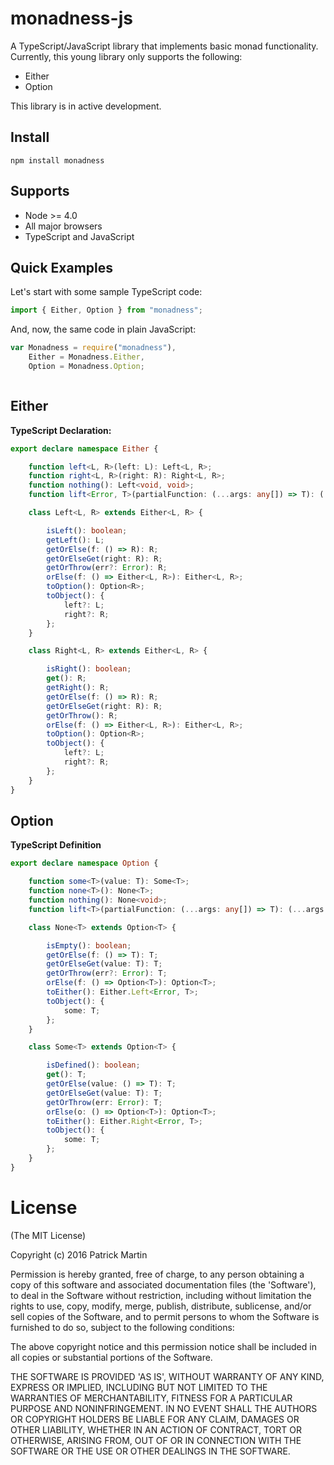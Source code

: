 # monadness-js

A TypeScript/JavaScript library that implements basic monad functionality. Currently, this young library only supports the following:

- Either
- Option

This library is in active development.


## Install

`npm install monadness`


## Supports

- Node >= 4.0
- All major browsers
- TypeScript and JavaScript



## Quick Examples

Let's start with some sample TypeScript code:

```ts
import { Either, Option } from "monadness";


```

And, now, the same code in plain JavaScript:

```js
var Monadness = require("monadness"),
	Either = Monadness.Either,
    Option = Monadness.Option;



```

## Either


**TypeScript Declaration:**

```ts
export declare namespace Either {

    function left<L, R>(left: L): Left<L, R>;
    function right<L, R>(right: R): Right<L, R>;
    function nothing(): Left<void, void>;
    function lift<Error, T>(partialFunction: (...args: any[]) => T): (...args: any[]) => Either<Error, T>;

    class Left<L, R> extends Either<L, R> {

        isLeft(): boolean;
        getLeft(): L;
        getOrElse(f: () => R): R;
        getOrElseGet(right: R): R;
        getOrThrow(err?: Error): R;
        orElse(f: () => Either<L, R>): Either<L, R>;
        toOption(): Option<R>;
        toObject(): {
            left?: L;
            right?: R;
        };
    }

    class Right<L, R> extends Either<L, R> {

        isRight(): boolean;
        get(): R;
        getRight(): R;
        getOrElse(f: () => R): R;
        getOrElseGet(right: R): R;
        getOrThrow(): R;
        orElse(f: () => Either<L, R>): Either<L, R>;
        toOption(): Option<R>;
        toObject(): {
            left?: L;
            right?: R;
        };
    }
}

```


## Option


**TypeScript Definition**

```ts
export declare namespace Option {

    function some<T>(value: T): Some<T>;
    function none<T>(): None<T>;
    function nothing(): None<void>;
    function lift<T>(partialFunction: (...args: any[]) => T): (...args: any[]) => Option<T>;

    class None<T> extends Option<T> {

        isEmpty(): boolean;
        getOrElse(f: () => T): T;
        getOrElseGet(value: T): T;
        getOrThrow(err?: Error): T;
        orElse(f: () => Option<T>): Option<T>;
        toEither(): Either.Left<Error, T>;
        toObject(): {
            some: T;
        };
    }

    class Some<T> extends Option<T> {

		isDefined(): boolean;
        get(): T;
        getOrElse(value: () => T): T;
        getOrElseGet(value: T): T;
        getOrThrow(err: Error): T;
        orElse(o: () => Option<T>): Option<T>;
        toEither(): Either.Right<Error, T>;
        toObject(): {
            some: T;
        };
    }
}
```


# License

(The MIT License)

Copyright (c) 2016 Patrick Martin

Permission is hereby granted, free of charge, to any person obtaining a copy of this software and 
associated documentation files (the 'Software'), to deal in the Software without restriction, 
including without limitation the rights to use, copy, modify, merge, publish, distribute, sublicense, 
and/or sell copies of the Software, and to permit persons to whom the Software is furnished to do so, 
subject to the following conditions:

The above copyright notice and this permission notice shall be included in all copies or substantial 
portions of the Software.

THE SOFTWARE IS PROVIDED 'AS IS', WITHOUT WARRANTY OF ANY KIND, EXPRESS OR IMPLIED, INCLUDING BUT NOT 
LIMITED TO THE WARRANTIES OF MERCHANTABILITY, FITNESS FOR A PARTICULAR PURPOSE AND NONINFRINGEMENT. IN 
NO EVENT SHALL THE AUTHORS OR COPYRIGHT HOLDERS BE LIABLE FOR ANY CLAIM, DAMAGES OR OTHER LIABILITY, 
WHETHER IN AN ACTION OF CONTRACT, TORT OR OTHERWISE, ARISING FROM, OUT OF OR IN CONNECTION WITH THE 
SOFTWARE OR THE USE OR OTHER DEALINGS IN THE SOFTWARE.
